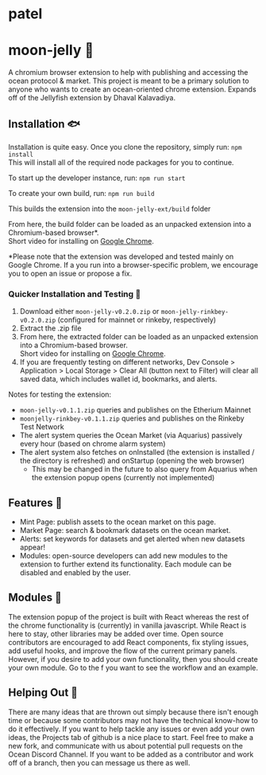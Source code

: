 # patel

# moon-jelly :hibiscus:
A chromium browser extension to help with publishing and accessing the ocean protocol & market. 
This project is meant to be a primary solution to anyone who wants to create an ocean-oriented chrome extension.
Expands off of the Jellyfish extension by Dhaval Kalavadiya.

## Installation :fish:
Installation is quite easy. Once you clone the repository, simply run:
`npm install`  
This will install all of the required node packages for you to continue.  

To start up the developer instance, run:
`npm run start`  

To create your own build, run:
`npm run build`  

This builds the extension into the `moon-jelly-ext/build` folder  

From here, the build folder can be loaded as an unpacked extension into a Chromium-based browser*.  
Short video for installing on [Google Chrome](https://www.youtube.com/watch?v=oswjtLwCUqg).  

*Please note that the extension was developed and tested mainly on Google Chrome. If a you run into a browser-specific problem, we encourage you to open an issue or propose a fix. 

### Quicker Installation and Testing :whale:
1. Download either `moon-jelly-v0.2.0.zip` or `moon-jelly-rinkbey-v0.2.0.zip` (configured for mainnet or rinkeby, respectively)  
2. Extract the .zip file
3. From here, the extracted folder can be loaded as an unpacked extension into a Chromium-based browser.  
    Short video for installing on [Google Chrome](https://www.youtube.com/watch?v=oswjtLwCUqg).  
4. If you are frequently testing on different networks, Dev Console > Application > Local Storage > Clear All (button next to Filter) will clear all saved data, which includes wallet id, bookmarks, and alerts.

Notes for testing the extension:
- `moon-jelly-v0.1.1.zip` queries and publishes on the Etherium Mainnet
- `moonjelly-rinkbey-v0.1.1.zip` queries and publishes on the Rinkeby Test Network
- The alert system queries the Ocean Market (via Aquarius) passively every hour (based on chrome alarm system)
- The alert system also fetches on onInstalled (the extension is installed / the directory is refreshed) and onStartup (opening the web browser)
    - This may be changed in the future to also query from Aquarius when the extension popup opens (currently not implemented)

## Features :fishing_pole_and_fish:
- Mint Page: publish assets to the ocean market on this page.
- Market Page: search & bookmark datasets on the ocean market.
- Alerts: set keywords for datasets and get alerted when new datasets appear!
- Modules: open-source developers can add new modules to the extension to further extend its functionality. Each module can be disabled and enabled by the user.

## Modules :whale2:
The extension popup of the project is built with React whereas the rest of the chrome functionality is (currently) in vanilla javascript. While React is here to stay, other libraries may be added over time.
Open source contributors are encouraged to add React components, fix styling issues, add useful hooks, and improve the flow of the current primary panels. However, if you desire to add your own functionality, then you should create your own module.
Go to the f you want to see the workflow and an example.

## Helping Out :tropical_fish:
There are many ideas that are thrown out simply because there isn't enough time or because some contributors may not have the technical know-how to do it effectively. If you want to help tackle any issues or even add your own ideas, the Projects tab of github is a nice place to start.
Feel free to make a new fork, and communicate with us about potential pull requests on the Ocean Discord Channel. If you want to be added as a contributor and work off of a branch, then you can message us there as well.
